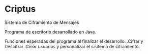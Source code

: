 # Criptus
Sistema de Ciframiento de Mensajes

Programa de escritorio desarrollado en Java.

Funciones esperadas del programa al finalizar el desarrollo.
  .Cifrar y Descifrar
  .Crear usuarios y personalizar el sisitema de ciframiento.  
